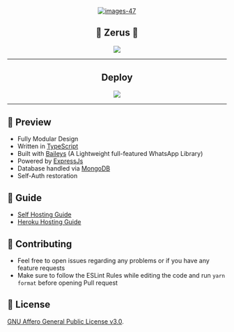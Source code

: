 <!-- ![Just...]() -->

<div align='center'>
<a href="https://ibb.co/MDyxsHL"><img src="https://i.ibb.co/DDPHtFn/images-47.jpg" alt="images-47" border="0" /></a>
<h2> 🏮 Zerus 🏮 </h2>
  
<a href='https://github.com/Toshi-san001/Zerus/releases'>
 
  
</a>
  
<a href='https://github.com/Toshi-san001/Zerus/blob/master/LICENSE'>
  
<img src='https://img.shields.io/github/license/Toshi-san001/Zerus?color=%231e81b0&style=for-the-badge'>
  
</a>
  
</div>

---

<div align='center'>
  
## Deploy
  
<a href='https://heroku.com/deploy'>
  
<img src='https://www.herokucdn.com/deploy/button.png'>
  
</a>
  
</div>

---

## 💈 Preview

 - Fully Modular Design
 - Written in [TypeScript](https://www.typescriptlang.org/)
 - Built with [Baileys](https://github.com/adiwajshing/baileys) (A Lightweight full-featured WhatsApp Library)
 - Powered by [ExpressJs](https://expressjs.com/)
 - Database handled via [MongoDB](https://www.mongodb.com/)
 - Self-Auth restoration

 ## 📙 Guide

 - [Self Hosting Guide](https://github.com/Toshi-san001/Zerus/blob/master/Self-Hosting-Guide.md)
 - [Heroku Hosting Guide](https://github.com/Toshi-san001/Zerus/blob/master/Heroku-Hosting-Guide.md)

 ## 💪 Contributing

 - Feel free to open issues regarding any problems or if you have any feature requests
 - Make sure to follow the ESLint Rules while editing the code and run `yarn format` before opening Pull request

 ## 🎐 License

 [GNU Affero General Public License v3.0](https://github.com/Toshi-san001/Zerus/blob/master/LICENSE).
